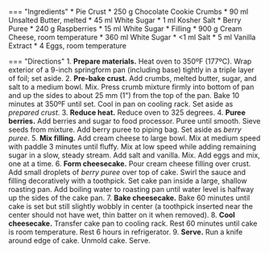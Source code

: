 === "Ingredients"
    * Pie Crust
        * 250 g Chocolate Cookie Crumbs
        * 90 ml Unsalted Butter, melted
        * 45 ml White Sugar
        * 1 ml Kosher Salt
    * Berry Puree
        * 240 g Raspberries
        * 15 ml White Sugar
    * Filling
        * 900 g Cream Cheese, room temperature
        * 360 ml White Sugar
        * <1 ml Salt
        * 5 ml Vanilla Extract
        * 4 Eggs, room temperature

=== "Directions"
    1. **Prepare materials.** Heat oven to 350ºF (177ºC). Wrap exterior of a 9-inch springform pan (including base) tightly in a triple layer of foil; set aside.
    2. **Pre-bake crust.** Add crumbs, melted butter, sugar, and salt to a medium bowl. Mix. Press crumb mixture firmly into bottom of pan and up the sides to about 25 mm (1") from the top of the pan. Bake 10 minutes at 350ºF until set. Cool in pan on cooling rack. Set aside as *prepared crust*.
    3. **Reduce heat.** Reduce oven to 325 degrees.
    4. **Puree berries.** Add berries and sugar to food processor. Puree until smooth. Sieve seeds from mixture. Add berry puree to piping bag. Set aside as *berry puree*.
    5. **Mix filling.** Add cream cheese to large bowl. Mix at medium speed with paddle 3 minutes until fluffy. Mix at low speed while adding remaining sugar in a slow, steady stream. Add salt and vanilla. Mix. Add eggs and mix, one at a time.
    6. **Form cheesecake.** Pour cream cheese filling over crust. Add small droplets of *berry puree* over top of cake. Swirl the sauce and filling decoratively with a toothpick. Set cake pan inside a large, shallow roasting pan. Add boiling water to roasting pan until water level is halfway up the sides of the cake pan.
    7. **Bake cheesecake.** Bake 60 minutes until cake is set but still slightly wobbly in center (a toothpick inserted near the center should not have wet, thin batter on it when removed).
    8. **Cool cheesecake.** Transfer cake pan to cooling rack. Rest 60 minutes until cake is room temperature. Rest 6 hours in refrigerator.
    9. **Serve.** Run a knife around edge of cake. Unmold cake. Serve.

[^1]:
    Perelman, Deb. ["Raspberry Swirl Cheesecake."](https://smittenkitchen.com/2014/08/raspberry-swirl-cheesecake/) *Smitten Kitchen.* 25 April 2017.
